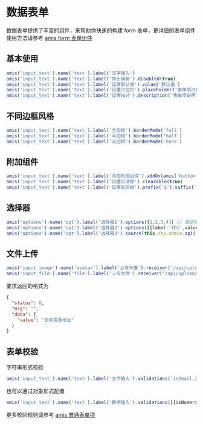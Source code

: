 # 数据表单

数据表单提供了丰富的组件，来帮助你快速的构建 form 表单，更详细的表单组件使用方法请参考 [amis form 表单组件](https://baidu.github.io/amis/zh-CN/components/form/index)

## 基本使用

```typescript
amis('input_text').name('text').label('文字输入')
amis('input_text').name('text').label('禁止编辑').disabled(true)
amis('input_text').name('text').label('设置默认值').value('默认值')
amis('input_text').name('text').label('设置占位符').placeholder('表单项占位说明')
amis('input_text').name('text').label('设置描述').description('表单项说明')
```

## 不同边框风格

```typescript
amis('input_text').name('text').label('全边框').borderMode('full')
amis('input_text').name('text').label('半边框').borderMode('half')
amis('input_text').name('text').label('无边框').borderMode('none')
```

## 附加组件

```typescript
amis('input_text').name('text').label('添加附加组件').addOn(amis('button').label('搜索'))
amis('input_text').name('text').label('设置可清除').clearable(true)
amis('input_text').name('text').label('设置前后缀').prefix('$').suffix('元')
```

## 选择器

```typescript
amis('options').name('opt').label('选择器1').options([1,2,3,4]) // 数组格式
amis('options').name('opt').label('选择器2').options([{label:'ID1',value:1},{label:'ID2',value:2}]) // JSON 格式
amis('options').name('opt').label('选择器3').source(this.ctx.admin.api('options')), //从接口获取选项数据
```

## 文件上传

```typescript
amis('input_image').name('avatar').label('上传头像').receiver('/api/upload/image'),
amis('input_file').name('file').label('上传文件').receiver('/api/upload/file'),
```

要求返回的格式为

```json
{
  "status": 0,
  "msg": "",
  "data": {
    "value": "文件资源地址"
  }
}
```

## 表单校验

字符串形式校验

```typescript
amis('input_text').name('text').label('文字输入').validations('isEmail,isRequired,minLength:6,maxLength:10')
```

也可以通过对象形式配置

```typescript
amis('input_text').name('text').label('数字输入').validations([{isNumeric:true,isRequired:true}])
```

更多校验规则请参考 [amis 普通表单项](https://baidu.github.io/amis/zh-CN/components/form/formitem)